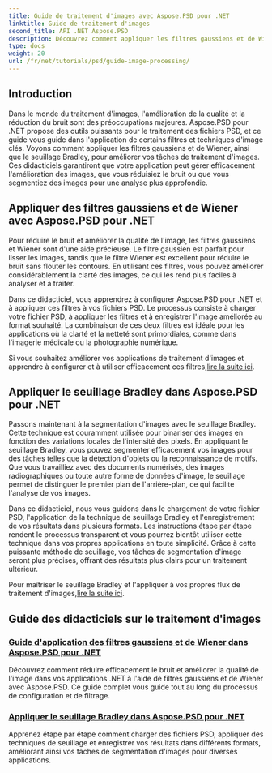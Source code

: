 ```yaml
---
title: Guide de traitement d'images avec Aspose.PSD pour .NET
linktitle: Guide de traitement d'images
second_title: API .NET Aspose.PSD
description: Découvrez comment appliquer les filtres gaussiens et de Wiener, ainsi que le seuil Bradley dans Aspose.PSD pour .NET pour un meilleur traitement et une meilleure segmentation des images.
type: docs
weight: 20
url: /fr/net/tutorials/psd/guide-image-processing/
---
```

## Introduction

Dans le monde du traitement d'images, l'amélioration de la qualité et la réduction du bruit sont des préoccupations majeures. Aspose.PSD pour .NET propose des outils puissants pour le traitement des fichiers PSD, et ce guide vous guide dans l'application de certains filtres et techniques d'image clés. Voyons comment appliquer les filtres gaussiens et de Wiener, ainsi que le seuillage Bradley, pour améliorer vos tâches de traitement d'images. Ces didacticiels garantiront que votre application peut gérer efficacement l'amélioration des images, que vous réduisiez le bruit ou que vous segmentiez des images pour une analyse plus approfondie.

## Appliquer des filtres gaussiens et de Wiener avec Aspose.PSD pour .NET

Pour réduire le bruit et améliorer la qualité de l'image, les filtres gaussiens et Wiener sont d'une aide précieuse. Le filtre gaussien est parfait pour lisser les images, tandis que le filtre Wiener est excellent pour réduire le bruit sans flouter les contours. En utilisant ces filtres, vous pouvez améliorer considérablement la clarté des images, ce qui les rend plus faciles à analyser et à traiter.

Dans ce didacticiel, vous apprendrez à configurer Aspose.PSD pour .NET et à appliquer ces filtres à vos fichiers PSD. Le processus consiste à charger votre fichier PSD, à appliquer les filtres et à enregistrer l'image améliorée au format souhaité. La combinaison de ces deux filtres est idéale pour les applications où la clarté et la netteté sont primordiales, comme dans l'imagerie médicale ou la photographie numérique.

 Si vous souhaitez améliorer vos applications de traitement d'images et apprendre à configurer et à utiliser efficacement ces filtres,[lire la suite ici](./guide-to-apply-gaussian-wiener-filters/).

## Appliquer le seuillage Bradley dans Aspose.PSD pour .NET

Passons maintenant à la segmentation d'images avec le seuillage Bradley. Cette technique est couramment utilisée pour binariser des images en fonction des variations locales de l'intensité des pixels. En appliquant le seuillage Bradley, vous pouvez segmenter efficacement vos images pour des tâches telles que la détection d'objets ou la reconnaissance de motifs. Que vous travailliez avec des documents numérisés, des images radiographiques ou toute autre forme de données d'image, le seuillage permet de distinguer le premier plan de l'arrière-plan, ce qui facilite l'analyse de vos images.

Dans ce didacticiel, nous vous guidons dans le chargement de votre fichier PSD, l'application de la technique de seuillage Bradley et l'enregistrement de vos résultats dans plusieurs formats. Les instructions étape par étape rendent le processus transparent et vous pourrez bientôt utiliser cette technique dans vos propres applications en toute simplicité. Grâce à cette puissante méthode de seuillage, vos tâches de segmentation d'image seront plus précises, offrant des résultats plus clairs pour un traitement ultérieur.

Pour maîtriser le seuillage Bradley et l'appliquer à vos propres flux de traitement d'images,[lire la suite ici](./apply-bradley-thresholding/).

## Guide des didacticiels sur le traitement d'images
### [Guide d'application des filtres gaussiens et de Wiener dans Aspose.PSD pour .NET](./guide-to-apply-gaussian-wiener-filters/)
Découvrez comment réduire efficacement le bruit et améliorer la qualité de l'image dans vos applications .NET à l'aide de filtres gaussiens et de Wiener avec Aspose.PSD. Ce guide complet vous guide tout au long du processus de configuration et de filtrage.
### [Appliquer le seuillage Bradley dans Aspose.PSD pour .NET](./apply-bradley-thresholding/)
Apprenez étape par étape comment charger des fichiers PSD, appliquer des techniques de seuillage et enregistrer vos résultats dans différents formats, améliorant ainsi vos tâches de segmentation d'images pour diverses applications.